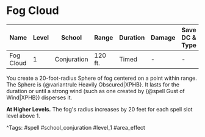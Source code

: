 # Fog Cloud

| Name | Level | School | Range | Duration | Damage | Save DC & Type |
|------|-------|--------|-------|----------|--------|----------------|
| Fog Cloud | 1 | Conjuration | 120 ft. | Timed | - | - |

You create a 20-foot-radius Sphere of fog centered on a point within range. The Sphere is {@variantrule Heavily Obscured|XPHB}. It lasts for the duration or until a strong wind (such as one created by {@spell Gust of Wind|XPHB}) disperses it.

**At Higher Levels.** The fog's radius increases by 20 feet for each spell slot level above 1.

^Tags: #spell #school_conjuration #level_1 #area_effect